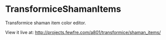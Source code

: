 # TransformiceShamanItems
Transformice shaman item color editor.

View it live at: http://projects.fewfre.com/a801/transformice/shaman_items/
